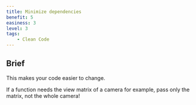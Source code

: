 ```yaml
---
title: Minimize dependencies
benefit: 5
easiness: 3
level: 3
tags:
    - Clean Code
---
```


## Brief

This makes your code easier to change.

If a function needs the view matrix of a camera for example, pass only the matrix, not the whole camera!